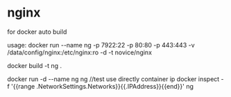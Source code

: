 # nginx
for docker auto build

usage:
docker run --name ng -p 7922:22 -p 80:80 -p 443:443 -v /data/config/nginx:/etc/nginx:ro -d -t novice/nginx

docker build -t ng .

docker run -d --name ng ng
//test use directly container ip
docker inspect -f '{{range .NetworkSettings.Networks}}{{.IPAddress}}{{end}}' ng